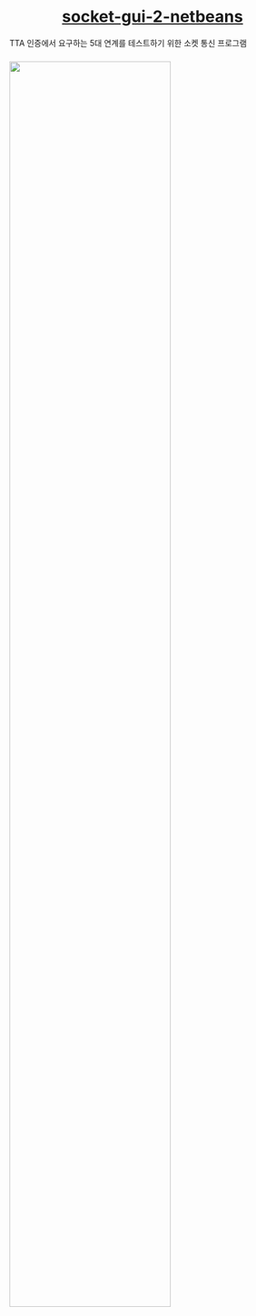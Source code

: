 <h1 align="center">
  <a href="https://reactnative.dev/">
   socket-gui-2-netbeans
  </a>
</h1>

TTA 인증에서 요구하는 5대 연계를 테스트하기 위한 소켓 통신 프로그램
###
<img style="width:75%;" src="https://ozee94.github.io/static/socket-gui-2-netbeans/product-img.png" />
